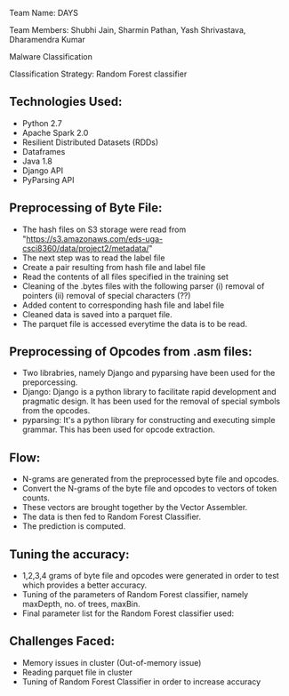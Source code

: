 Team Name: DAYS

Team Members:
Shubhi Jain,
Sharmin Pathan,
Yash Shrivastava,
Dharamendra Kumar

Malware Classification

Classification Strategy: Random Forest classifier


Technologies Used:
-----------------
- Python 2.7
- Apache Spark 2.0
- Resilient Distributed Datasets (RDDs)
- Dataframes
- Java 1.8
- Django API
- PyParsing API


Preprocessing of Byte File:
--------------------------
- The hash files on S3 storage were read from "https://s3.amazonaws.com/eds-uga-csci8360/data/project2/metadata/<filename>"
- The next step was to read the label file
- Create a pair resulting from hash file and label file
- Read the contents of all files specified in the training set
- Cleaning of the .bytes files with the following parser
(i)  removal of pointers
(ii) removal of special characters (??)
- Added content to corresponding hash file and label file
- Cleaned data is saved into a parquet file.
- The parquet file is accessed everytime the data is to be read.


Preprocessing of Opcodes from .asm files:
----------------------------------------
- Two librabries, namely Django and pyparsing have been used for the preporcessing. 
- Django: Django is a python library to facilitate rapid development and pragmatic design. It has been used for the removal of special symbols from the opcodes.
- pyparsing: It's a python library for constructing and executing simple grammar. This has been used for opcode extraction.


Flow:
----
- N-grams are generated from the preprocessed byte file and opcodes.
- Convert the N-grams of the byte file and opcodes to vectors of token counts.
- These vectors are brought together by the Vector Assembler.
- The data is then fed to Random Forest Classifier.
- The prediction is computed.


Tuning the accuracy:
-------------------
- 1,2,3,4 grams of byte file and opcodes were generated in order to test which provides a better accuracy.
- Tuning of the parameters of Random Forest classifier, namely maxDepth, no. of trees, maxBin.
- Final parameter list for the Random Forest classifier used: 


Challenges Faced:
----------------
- Memory issues in cluster (Out-of-memory issue)
- Reading parquet file in cluster
- Tuning of Random Forest Classifier in order to increase accuracy
